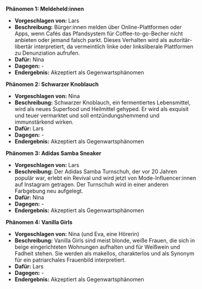 **Phänomen 1: Meldeheld:innen**
* **Vorgeschlagen von:** Lars
* **Beschreibung:**  Bürger:innen melden über Online-Plattformen oder Apps, wenn Cafés das Pfandsystem für Coffee-to-go-Becher nicht anbieten oder jemand falsch parkt. Dieses Verhalten wird als autoritär-libertär interpretiert, da vermeintlich linke oder linksliberale Plattformen zu Denunziation aufrufen.
* **Dafür:** Nina
* **Dagegen:** -
* **Endergebnis:** Akzeptiert als Gegenwartsphänomen

**Phänomen 2: Schwarzer Knoblauch**
* **Vorgeschlagen von:** Nina
* **Beschreibung:** Schwarzer Knoblauch, ein fermentiertes Lebensmittel, wird als neues Superfood und Heilmittel gehyped. Er wird als exquisit und teuer vermarktet und soll entzündungshemmend und immunstärkend wirken.
* **Dafür:** Lars
* **Dagegen:** -
* **Endergebnis:** Akzeptiert als Gegenwartsphänomen

**Phänomen 3: Adidas Samba Sneaker**
* **Vorgeschlagen von:** Lars
* **Beschreibung:** Der Adidas Samba Turnschuh, der vor 20 Jahren populär war, erlebt ein Revival und wird jetzt von Mode-Influencer:innen auf Instagram getragen.  Der Turnschuh wird in einer anderen Farbgebung neu aufgelegt.
* **Dafür:** Nina
* **Dagegen:** -
* **Endergebnis:** Akzeptiert als Gegenwartsphänomen

**Phänomen 4: Vanilla Girls**
* **Vorgeschlagen von:** Nina (und Eva, eine Hörerin)
* **Beschreibung:** Vanilla Girls sind meist blonde, weiße Frauen, die sich in beige eingerichteten Wohnungen aufhalten und für Weißwein und Fadheit stehen.  Sie werden als makellos, charakterlos und als Synonym für ein patriarchales Frauenbild interpretiert.
* **Dafür:** Lars
* **Dagegen:** -
* **Endergebnis:** Akzeptiert als Gegenwartsphänomen
